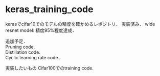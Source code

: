 # keras_training_code
kerasでcifar10でのモデルの精度を確かめるレポジトリ．
実装済み．
 wide resnet model: 精度95%程度達成．  
 

追加予定．  
Pruning code.  
Distillation code.  
Cyclic learning rate code.  

実装したいもの
Cifar100でのtraining code.  
